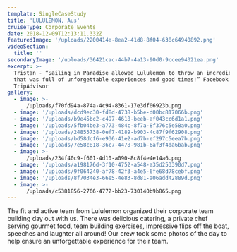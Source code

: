 ```yaml
---
template: SingleCaseStudy
title: 'LULULEMON, Aus'
cruiseType: Corporate Events
date: 2018-12-09T12:13:11.332Z
featuredImage: '/uploads/2200414e-8ea2-41d8-8f04-638c64940892.png'
videoSection:
  title: ''
secondaryImage: '/uploads/36421cac-44b7-4a13-90d0-9ccee94321ea.png'
excerpt: >-
  Tristan - “Sailing in Paradise allowed Lululemon to throw an incredible event
  that was full of unforgettable experiences and good times!” Facebook and
  TripAdvisor
gallery:
  - image: >-
      /uploads/f70fd94a-874a-4c94-8361-17e3df06923b.png
  - image: '/uploads/dcd9ec30-fd8d-4738-b5be-d00bc817066b.png'
  - image: '/uploads/b9e45bc2-c497-4618-beeb-af043cc6d1a1.png'
  - image: '/uploads/5fb04be3-a773-484c-8f7a-8f376c5e58a0.png'
  - image: '/uploads/24855738-0ef7-4189-b903-4c87f9f62908.png'
  - image: '/uploads/bd58dcf6-e936-41e2-ad7b-ef297c5eea7b.png'
  - image: '/uploads/7e58c818-36c7-4478-981b-6af3f4da6bab.png'
  - image: >-
      /uploads/234f40c9-f601-4d10-a090-8c8f4e4e14a6.png
  - image: '/uploads/a198176d-3f10-4752-a548-a35d253390d7.png'
  - image: '/uploads/9f064240-af78-42f3-a4e5-6fe68d78cebf.png'
  - image: '/uploads/8f7034e3-66e5-4e83-8d81-a06add42889d.png'
  - image: >-
      /uploads/c5381856-2766-4772-bb23-730140b9b865.png
---
```

The fit and active team from Lululemon organized their corporate team building day out with us. There was delicious catering, a private chef serving gourmet food, team building exercises, impressive flips off the boat, speeches and laughter all around! Our crew took some photos of the day to help ensure an unforgettable experience for their team.

